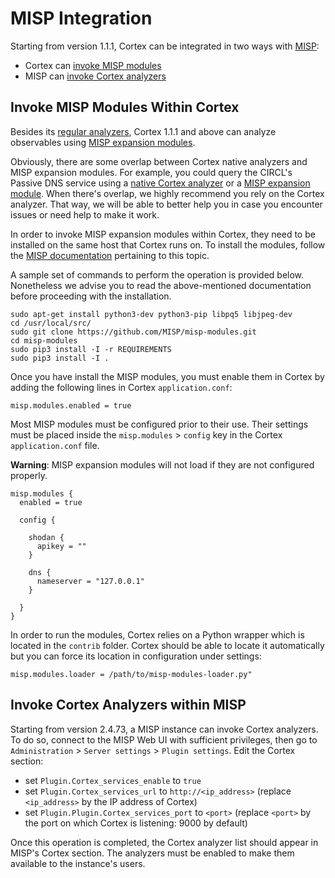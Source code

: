 # MISP Integration
Starting from version 1.1.1, Cortex can be integrated in two ways with [MISP](http://www.misp-project.org/):

- Cortex can [invoke MISP modules](misp.md#invoke-misp-modules-within-cortex)
- MISP can [invoke Cortex analyzers](misp.md#invoke-cortex-analyzers-in-misp)

## Invoke MISP Modules Within Cortex
Besides its [regular analyzers](https://github.com/CERT-BDF/Cortex/#analyzers), Cortex 1.1.1 and above can analyze observables using
[MISP expansion modules](https://github.com/MISP/misp-modules#expansion-modules).

Obviously, there are some overlap between Cortex native analyzers and MISP expansion modules. For example, you could query the CIRCL's Passive DNS service using a [native Cortex analyzer](https://github.com/CERT-BDF/Cortex-Analyzers/tree/master/analyzers/CIRCLPassiveDNS) or a [MISP expansion module](https://github.com/MISP/misp-modules/blob/master/misp_modules/modules/expansion/circl_passivedns.py). When there's overlap, we highly recommend you rely on the Cortex analyzer. That way, we will be able to better help you in case you encounter issues or need help to make it work.

In order to invoke MISP expansion modules within Cortex, they need to be installed on the same host that Cortex runs on. To install the modules, follow the [MISP documentation](https://github.com/MISP/misp-modules#how-to-install-and-start-misp-modules) pertaining to this topic. 

A sample set of commands to perform the operation is provided below. Nonetheless we advise you to read the above-mentioned documentation before proceeding with the installation.

```
sudo apt-get install python3-dev python3-pip libpq5 libjpeg-dev
cd /usr/local/src/
sudo git clone https://github.com/MISP/misp-modules.git
cd misp-modules
sudo pip3 install -I -r REQUIREMENTS
sudo pip3 install -I .
```

Once you have install the MISP modules, you must enable them in Cortex by adding the following lines in Cortex `application.conf`:

```
misp.modules.enabled = true
```

Most MISP modules must be configured prior to their use. Their settings must be placed inside the `misp.modules` > `config` key in the Cortex `application.conf` file. 

**Warning**: MISP expansion modules will not load if they are not configured properly.

```
misp.modules {
  enabled = true

  config {
  
    shodan {
      apikey = ""
    }
    
    dns {
      nameserver = "127.0.0.1"
    }
    
  }
}
```

In order to run the modules, Cortex relies on a Python wrapper which is located in the `contrib` folder. Cortex should be able to locate it automatically but you can force its location in configuration under settings:

```
misp.modules.loader = /path/to/misp-modules-loader.py"
```

## Invoke Cortex Analyzers within MISP
Starting from version 2.4.73, a MISP instance can invoke Cortex analyzers. To do so, connect to the MISP Web UI with sufficient privileges, then go to `Administration` > `Server settings` > `Plugin settings`. Edit the Cortex section:

 - set `Plugin.Cortex_services_enable` to `true`
 - set `Plugin.Cortex_services_url` to `http://<ip_address>` (replace `<ip_address>` by the IP address of Cortex)
 - set `Plugin.Plugin.Cortex_services_port` to `<port>` (replace `<port>` by the port on which Cortex is listening: 9000 by default)

Once this operation is completed, the Cortex analyzer list should appear in MISP's Cortex section. The analyzers must be enabled to make them available to the instance's users.

 
